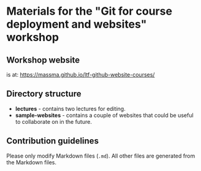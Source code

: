 Materials for the "Git for course deployment and websites" workshop
===================================================================

Workshop website
----------------

is at: <https://massma.github.io/ltf-github-website-courses/>

Directory structure
-------------------

-   **lectures** - contains two lectures for editing.
-   **sample-websites** - contains a couple of websites that could be
    useful to collaborate on in the future.

Contribution guidelines
-----------------------

Please only modify Markdown files (`.md`). All other files are generated
from the Markdown files.
